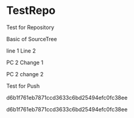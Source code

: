 # TestRepo
Test for Repository


Basic of SourceTree

line 1
Line 2

PC 2 Change 1



PC 2 change 2

Test for Push

d6b1f761eb7871ccd3633c6bd25494efc0fc38ee

d6b1f761eb7871ccd3633c6bd25494efc0fc38ee